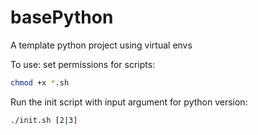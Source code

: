 # basePython
A template python project using virtual envs

To use:
set permissions for scripts:
```bash
chmod +x *.sh
```
Run the init script with input argument for python version:
```bash
./init.sh [2|3]
```

